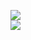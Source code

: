 [![](https://img.shields.io/badge/Made%20With-Github%20Spray-lightgrey.svg?style=for-the-badge&logo=github)](https://github.com/Annihil/github-spray#14946)  
[![](https://i.imgur.com/2DrTn0Z.gif)](https://github.com/Annihil/github-spray)